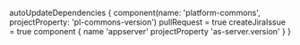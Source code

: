 autoUpdateDependencies {
    component(name: 'platform-commons', projectProperty: 'pl-commons-version')
    pullRequest = true
    createJiraIssue = true
    component {
        name 'appserver'
        projectProperty 'as-server.version'
    }
}